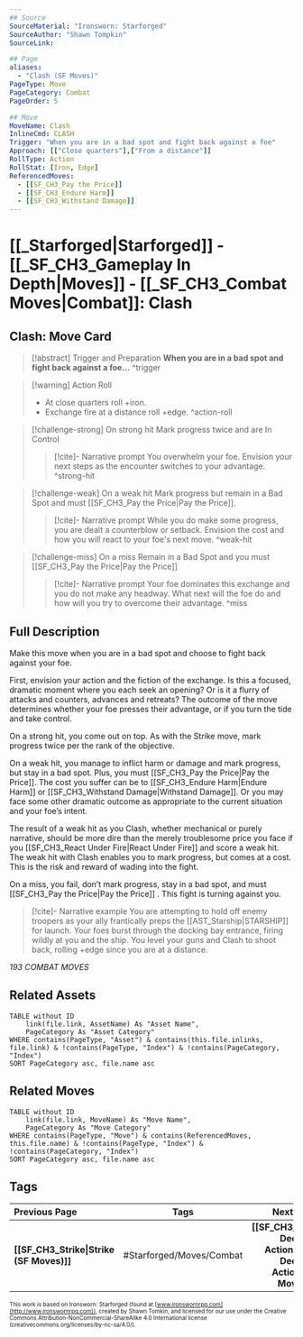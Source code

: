 ```yaml
---
## Source
SourceMaterial: "Ironsworn: Starforged"
SourceAuthor: "Shawn Tompkin"
SourceLink: 

## Page
aliases:
  - "Clash (SF Moves)"
PageType: Move
PageCategory: Combat
PageOrder: 5

## Move
MoveName: Clash
InlineCmd: CLASH
Trigger: "When you are in a bad spot and fight back against a foe"
Approach: [["Close quarters"],["From a distance"]]
RollType: Action
RollStat: [Iron, Edge]
ReferencedMoves: 
  - [[SF_CH3_Pay the Price]]
  - [[SF_CH3_Endure Harm]]
  - [[SF_CH3_Withstand Damage]]
---
```

# [[_Starforged|Starforged]] - [[_SF_CH3_Gameplay In Depth|Moves]] - [[_SF_CH3_Combat Moves|Combat]]: Clash
## Clash: Move Card
>[!abstract]  Trigger and Preparation
>**When you are in a bad spot and fight back against a foe...** ^trigger

> [!warning] Action Roll
>- At close quarters roll +iron.
>- Exchange fire at a distance roll +edge. ^action-roll

> [!challenge-strong] On strong hit
> Mark progress twice and are In Control
> > [!cite]- Narrative prompt
> > You overwhelm your foe.  Envision your next steps as the encounter switches to your advantage. ^strong-hit

> [!challenge-weak] On a weak hit
> Mark progress but remain in a Bad Spot and must [[SF_CH3_Pay the Price|Pay the Price]].
> > [!cite]- Narrative prompt
> > While you do make some progress, you are dealt a counterblow or setback.  Envision the cost and how you will react to your foe's next move. ^weak-hit

> [!challenge-miss] On a miss
> Remain in a Bad Spot and you must [[SF_CH3_Pay the Price|Pay the Price]]
> > [!cite]- Narrative prompt
> > Your foe dominates this exchange and you do not make any headway.  What next will the foe do and  how will you try to overcome their advantage. ^miss

## Full Description
Make this move when you are in a bad spot and choose to fight back against your foe. 

First, envision your action and the fiction of the exchange. Is this a focused, dramatic moment where you each seek an opening? Or is it a flurry of attacks and counters, advances and retreats? The outcome of the move determines whether your foe presses their advantage, or if you turn the tide and take control. 

On a strong hit, you come out on top. As with the Strike move, mark progress twice per the rank of the objective. 

On a weak hit, you manage to inflict harm or damage and mark progress, but stay in a bad spot. Plus, you must [[SF_CH3_Pay the Price|Pay the Price]]. The cost you suffer can be to [[SF_CH3_Endure Harm|Endure Harm]] or [[SF_CH3_Withstand Damage|Withstand Damage]]. Or you may face some other dramatic outcome as appropriate to the current situation and your foe’s intent. 

The result of a weak hit as you Clash, whether mechanical or purely narrative, should be more dire than the merely troublesome price you face if you [[SF_CH3_React Under Fire|React Under Fire]] and score a weak hit. The weak hit with Clash enables you to mark progress, but comes at a cost. This is the risk and reward of wading into the fight. 

On a miss, you fail, don’t mark progress, stay in a bad spot, and must [[SF_CH3_Pay the Price|Pay the Price]] . This fight is turning against you.

> [!cite]- Narrative example
> You are attempting to hold off enemy troopers as your ally frantically preps the [[AST_Starship|STARSHIP]] for launch. Your foes burst through the docking bay entrance, firing wildly at you and the ship. You level your guns and Clash to shoot back, rolling +edge since you are at a distance. 

*193 COMBAT MOVES*

## Related Assets
```dataview
TABLE without ID
	link(file.link, AssetName) As "Asset Name",
	PageCategory As "Asset Category"
WHERE contains(PageType, "Asset") & contains(this.file.inlinks, file.link) & !contains(PageType, "Index") & !contains(PageCategory, "Index")
SORT PageCategory asc, file.name asc
```

## Related Moves
```dataview
TABLE without ID
	link(file.link, MoveName) As "Move Name",
	PageCategory As "Move Category"
WHERE contains(PageType, "Move") & contains(ReferencedMoves, this.file.name) & !contains(PageType, "Index") & !contains(PageCategory, "Index")
SORT PageCategory asc, file.name asc
```

## Tags
| Previous Page | Tags | Next Page |
|:--- |:---:| ---:|
| **[[SF_CH3_Strike\|Strike (SF Moves)]]** | #Starforged/Moves/Combat | **[[SF_CH3_Take Decisive Action\|Take Decisive Action (SF Moves)]]** |

<font size=-2>This work is based on Ironsworn: Starforged (found at [www.ironswornrpg.com](http://www.ironswornrpg.com)), created by Shawn Tomkin, and licensed for our use under the Creative Commons Attribution-NonCommercial-ShareAlike 4.0 International license  (creativecommons.org/licenses/by-nc-sa/4.0/).</font>